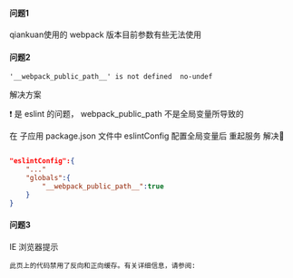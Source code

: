 #### 问题1

qiankuan使用的 webpack 版本目前参数有些无法使用


#### 问题2

```
'__webpack_public_path__' is not defined  no-undef
```
<alert>解决方案</alert>

❗️ 是 eslint 的问题， webpack_public_path 不是全局变量所导致的

在 子应用 package.json 文件中 eslintConfig 配置全局变量后 重起服务 解决🌼

```json

"eslintConfig":{
    "..."
    "globals":{
        "__webpack_public_path__":true
    }
}
```

#### 问题3 

IE 浏览器提示
```
此页上的代码禁用了反向和正向缓存。有关详细信息，请参阅: 
```

